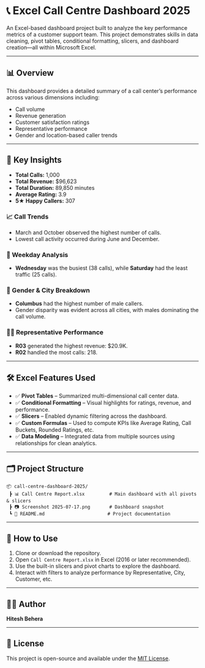 # 📞 Excel Call Centre Dashboard 2025

An Excel-based dashboard project built to analyze the key performance metrics of a customer support team. This project demonstrates skills in data cleaning, pivot tables, conditional formatting, slicers, and dashboard creation—all within Microsoft Excel.

---

## 📊 Overview

This dashboard provides a detailed summary of a call center’s performance across various dimensions including:
- Call volume
- Revenue generation
- Customer satisfaction ratings
- Representative performance
- Gender and location-based caller trends

---

## 🧠 Key Insights

- **Total Calls:** 1,000
- **Total Revenue:** $96,623
- **Total Duration:** 89,850 minutes
- **Average Rating:** 3.9
- **5★ Happy Callers:** 307

### 📈 Call Trends
- March and October observed the highest number of calls.
- Lowest call activity occurred during June and December.

### 📅 Weekday Analysis
- **Wednesday** was the busiest (38 calls), while **Saturday** had the least traffic (25 calls).

### 👤 Gender & City Breakdown
- **Columbus** had the highest number of male callers.
- Gender disparity was evident across all cities, with males dominating the call volume.

### 🧑‍💼 Representative Performance
- **R03** generated the highest revenue: $20.9K.
- **R02** handled the most calls: 218.

---

## 🛠️ Excel Features Used

- ✅ **Pivot Tables** – Summarized multi-dimensional call center data.
- ✅ **Conditional Formatting** – Visual highlights for ratings, revenue, and performance.
- ✅ **Slicers** – Enabled dynamic filtering across the dashboard.
- ✅ **Custom Formulas** – Used to compute KPIs like Average Rating, Call Buckets, Rounded Ratings, etc.
- ✅ **Data Modeling** – Integrated data from multiple sources using relationships for clean analytics.

---

## 🗂️ Project Structure

```
📦 call-centre-dashboard-2025/
 ┣ 📊 Call Centre Report.xlsx         # Main dashboard with all pivots & slicers
 ┣ 📷 Screenshot 2025-07-17.png       # Dashboard snapshot
 ┗ 📄 README.md                       # Project documentation
```

---

## 🚀 How to Use

1. Clone or download the repository.
2. Open `Call Centre Report.xlsx` in Excel (2016 or later recommended).
3. Use the built-in slicers and pivot charts to explore the dashboard.
4. Interact with filters to analyze performance by Representative, City, Customer, etc.

---
## 🧑‍💻 Author
**Hitesh Behera**  

---

## 📌 License

This project is open-source and available under the [MIT License](LICENSE).
